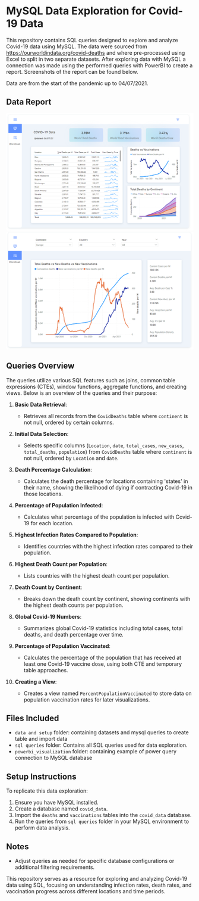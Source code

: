 # MySQL Data Exploration for Covid-19 Data

This repository contains SQL queries designed to explore and analyze Covid-19 data using MySQL. The data were sourced from https://ourworldindata.org/covid-deaths and where pre-processed using Excel to split in two separate datasets. After exploring data with MySQL a connection was made using the performed queries with PowerBI to create a report. Screenshots of the report can be found below.

Data are from the start of the pandemic up to 04/07/2021.

## Data Report

![alt text](screenshots/image.png)
![alt text](screenshots/image-1.png)

## Queries Overview

The queries utilize various SQL features such as joins, common table expressions (CTEs), window functions, aggregate functions, and creating views. Below is an overview of the queries and their purpose:

1. **Basic Data Retrieval**: 
   - Retrieves all records from the `CovidDeaths` table where `continent` is not null, ordered by certain columns.

2. **Initial Data Selection**: 
   - Selects specific columns (`Location`, `date`, `total_cases`, `new_cases`, `total_deaths`, `population`) from `CovidDeaths` table where `continent` is not null, ordered by `Location` and `date`.

3. **Death Percentage Calculation**: 
   - Calculates the death percentage for locations containing 'states' in their name, showing the likelihood of dying if contracting Covid-19 in those locations.

4. **Percentage of Population Infected**: 
   - Calculates what percentage of the population is infected with Covid-19 for each location.

5. **Highest Infection Rates Compared to Population**: 
   - Identifies countries with the highest infection rates compared to their population.

6. **Highest Death Count per Population**: 
   - Lists countries with the highest death count per population.

7. **Death Count by Continent**: 
   - Breaks down the death count by continent, showing continents with the highest death counts per population.

8. **Global Covid-19 Numbers**: 
   - Summarizes global Covid-19 statistics including total cases, total deaths, and death percentage over time.

9. **Percentage of Population Vaccinated**: 
   - Calculates the percentage of the population that has received at least one Covid-19 vaccine dose, using both CTE and temporary table approaches.

10. **Creating a View**: 
    - Creates a view named `PercentPopulationVaccinated` to store data on population vaccination rates for later visualizations.

## Files Included

- `data and setup` folder: containing datasets and mysql queries to create table and import data
- `sql queries` folder: Contains all SQL queries used for data exploration.
- `powerbi_visualization` folder: containing example of power query connection to MySQL database

## Setup Instructions

To replicate this data exploration:
1. Ensure you have MySQL installed.
2. Create a database named `covid_data`.
3. Import the `deaths` and `vaccinations` tables into the `covid_data` database.
4. Run the queries from `sql queries` folder in your MySQL environment to perform data analysis.

## Notes

- Adjust queries as needed for specific database configurations or additional filtering requirements.

This repository serves as a resource for exploring and analyzing Covid-19 data using SQL, focusing on understanding infection rates, death rates, and vaccination progress across different locations and time periods.

